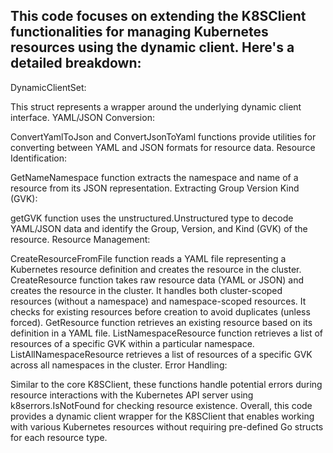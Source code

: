 ## This code focuses on extending the K8SClient functionalities for managing Kubernetes resources using the dynamic client. Here's a detailed breakdown:

DynamicClientSet:

This struct represents a wrapper around the underlying dynamic client interface.
YAML/JSON Conversion:

ConvertYamlToJson and ConvertJsonToYaml functions provide utilities for converting between YAML and JSON formats for resource data.
Resource Identification:

GetNameNamespace function extracts the namespace and name of a resource from its JSON representation.
Extracting Group Version Kind (GVK):

getGVK function uses the unstructured.Unstructured type to decode YAML/JSON data and identify the Group, Version, and Kind (GVK) of the resource.
Resource Management:

CreateResourceFromFile function reads a YAML file representing a Kubernetes resource definition and creates the resource in the cluster.
CreateResource function takes raw resource data (YAML or JSON) and creates the resource in the cluster. It handles both cluster-scoped resources (without a namespace) and namespace-scoped resources. It checks for existing resources before creation to avoid duplicates (unless forced).
GetResource function retrieves an existing resource based on its definition in a YAML file.
ListNamespaceResource function retrieves a list of resources of a specific GVK within a particular namespace.
ListAllNamespaceResource retrieves a list of resources of a specific GVK across all namespaces in the cluster.
Error Handling:

Similar to the core K8SClient, these functions handle potential errors during resource interactions with the Kubernetes API server using k8serrors.IsNotFound for checking resource existence.
Overall, this code provides a dynamic client wrapper for the K8SClient that enables working with various Kubernetes resources without requiring pre-defined Go structs for each resource type.